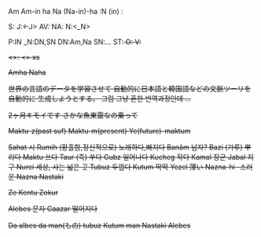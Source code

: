 Am
Am-in ha
Na
(Na-in)-ha
<Verb>
<Noun>:N (in)
<Noun>:<DN>

S:<N><S-X>
J:<-J>
AV:
NA:
N:<_N><P>
P:IN
_N:DN,SN
DN:Am,Na
SN:...
ST:<S> <O> <V>
O:<N><O-X>
V:

<>:
<> xs

Amha 
Naha


世界の言語のデータを学習させて
自動的に日本語と韓国語などの文脈ツーリを自動的に
生成しようとする。
그럼 그냥 흔한 번역과정인데 ...

2ヶ月キモイです
さかな魚東雲なの乗って

Maktu-z(past suf)
Maktu-m(present)
Ye(future)-maktum

Sahat 시
Rumih (황홀함,정신적으로) 노래하다,빠지다
Banâm 남자?
Bazi (가루) 뿌리다
Maktu 쓰다
Taur (죽) 쑤다
Gubz 일어나다
Kucheg 작다
Kamal 장군
Jabal 지구
Nurei 세상, 사는 넓은 곳
Tubuz 두껍다
Kutum 딱딱
Yezel 薄い
Nazna-hi -스러운
Nazna
Nastaki

Ze 
Kentu 
Zokur

Alebes 문자
Gaazar 떨어지다

Da albes 
da man(もの) tubuz
Kutum man
Nastaki Alebes
